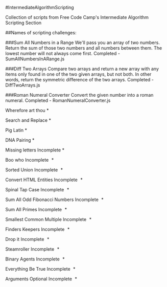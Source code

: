 #IntermediateAlgorithmScripting

Collection of scripts from Free Code Camp's Intermediate Algorithm Scripting Section

##Names of scripting challenges:

###Sum All Numbers in a Range
We'll pass you an array of two numbers. Return the sum of those two numbers and all numbers between them.
The lowest number will not always come first. 
Completed - SumAllNumbersInARange.js

###Diff Two Arrays
Compare two arrays and return a new array with any items only found in one of the two given arrays, 
but not both. In other words, return the symmetric difference of the two arrays.
Completed - DiffTwoArrays.js

###Roman Numeral Converter
Convert the given number into a roman numeral.
Completed - RomanNumeralConverter.js

Wherefore art thou *

Search and Replace *

Pig Latin *

DNA Pairing *

Missing letters Incomplete *

Boo who Incomplete   *

Sorted Union Incomplete   *

Convert HTML Entities Incomplete   *

Spinal Tap Case Incomplete   *

Sum All Odd Fibonacci Numbers Incomplete   *

Sum All Primes Incomplete   *

Smallest Common Multiple Incomplete   *

Finders Keepers Incomplete   *

Drop it Incomplete   *

Steamroller Incomplete   *

Binary Agents Incomplete   *

Everything Be True Incomplete   *

Arguments Optional Incomplete   *
